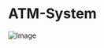 # ATM-System

![Image](https://github.com/user-attachments/assets/6af9f73a-8c52-4d77-8017-154364537c9a)

